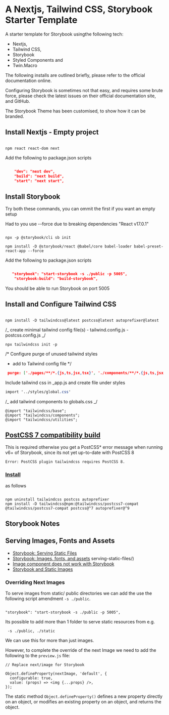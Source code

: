 # A Nextjs, Tailwind CSS, Storybook Starter Template

A starter template for Storybook usingthe following tech:

- Nextjs,
- Tailwind CSS,
- Storybook
- Styled Components and
- Twin.Macro

The following installs are outlined briefly, please refer to the official documentation online.

Configuring Storybook is sometimes not that easy, and requires some brute force, please check the latest issues on
their official documentation site, and GitHub.

The Storybook Theme has been customised, to show how it can be branded.

## Install Nextjs - Empty project

```npm

npm react react-dom next

```

Add the following to package.json scripts

```json

    "dev": "next dev",
    "build": "next build",
    "start": "next start",

```

## Install Storybook

Try both these commands, you can ommit the first if you want an empty setup

Had to you use --force due to breaking dependencies "React v17.0.1"

```npm

npx -p @storybook/cli sb init

npm install -D @storybook/react @babel/core babel-loader babel-preset-react-app --force

```

Add the following to package.json scripts

```json

   "storybook": "start-storybook -s ./public -p 5005",
    "storybook:build": "build-storybook",

```

You should be able to run Storybook on port 5005

## Install and Configure Tailwind CSS

```npm

npm install -D tailwindcss@latest postcss@latest autoprefixer@latest

```

/_ create minimal tailwind config file(s) - tailwind.config.js - postcss.config.js
_/

```npm
npx tailwindcss init -p

```

/\* Configure purge of unused tailwind styles

- add to Tailwind config file
  \*/

```json
 purge: ['./pages/**/*.{js,ts,jsx,tsx}', './components/**/*.{js,ts,jsx,tsx}'],

```

Include tailwind css in \_app.js and create file under styles

```css
import '../styles/global.css'
```

/_ add tailwind components to globals.css _/

```
@import "tailwindcss/base";
@import "tailwindcss/components";
@import "tailwindcss/utilities";

```

## [PostCSS 7 compatibility build](https://tailwindcss.com/docs/installation)

This is required otherwise you get a PostCSS\* error message when running v6+ of Storybook, since its not yet up-to-date with PostCSS 8

```error
Error: PostCSS plugin tailwindcss requires PostCSS 8.
```

### [Install](https://github.com/tailwindlabs/tailwindcss)

as follows

```npm

npm uninstall tailwindcss postcss autoprefixer
npm install -D tailwindcss@npm:@tailwindcss/postcss7-compat @tailwindcss/postcss7-compat postcss@^7 autoprefixer@^9

```

## Storybook Notes

## Serving Images, Fonts and Assets

- [Storybook: Serving Static Files](https://storybooks.netlify.app/configurations/)
- [Storybook: Images, fonts, and assets](https://storybook.js.org/docs/react/configure/images-and-assets#serving-static-files-via-storybook)
  serving-static-files/)
- [Image component does not work with Storybook](https://github.com/vercel/next.js/issues/18393)
- [Storybook and Static Images](https://stephencharlesweiss.com/storybook-and-static-images/)

### Overriding Next Images

To serve images from static/ public directories we can add the use the following script amendment `-s ./public`.

```npm

"storybook": "start-storybook -s ./public -p 5005",

```

Its possible to add more than 1 folder to serve static resources from e.g.

```code
 -s ./public, ./static
```

We can use this for more than just images.

However, to complete the override of the next Image we need to add the following to the `preview.js` file:

```code
// Replace next/image for Storybook

Object.defineProperty(nextImage, 'default', {
  configurable: true,
  value: (props) => <img {...props} />,
});

```

The static method `Object.defineProperty()` defines a new property directly on an object, or modifies an existing property on an object, and returns the object.

